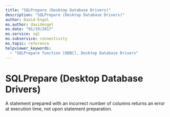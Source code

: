 ```yaml
---
title: "SQLPrepare (Desktop Database Drivers)"
description: "SQLPrepare (Desktop Database Drivers)"
author: David-Engel
ms.author: davidengel
ms.date: "01/19/2017"
ms.service: sql
ms.subservice: connectivity
ms.topic: reference
helpviewer_keywords:
  - "SQLPrepare function [ODBC], Desktop Database Drivers"
---
```

# SQLPrepare (Desktop Database Drivers)
A statement prepared with an incorrect number of columns returns an error at execution time, not upon statement preparation.
